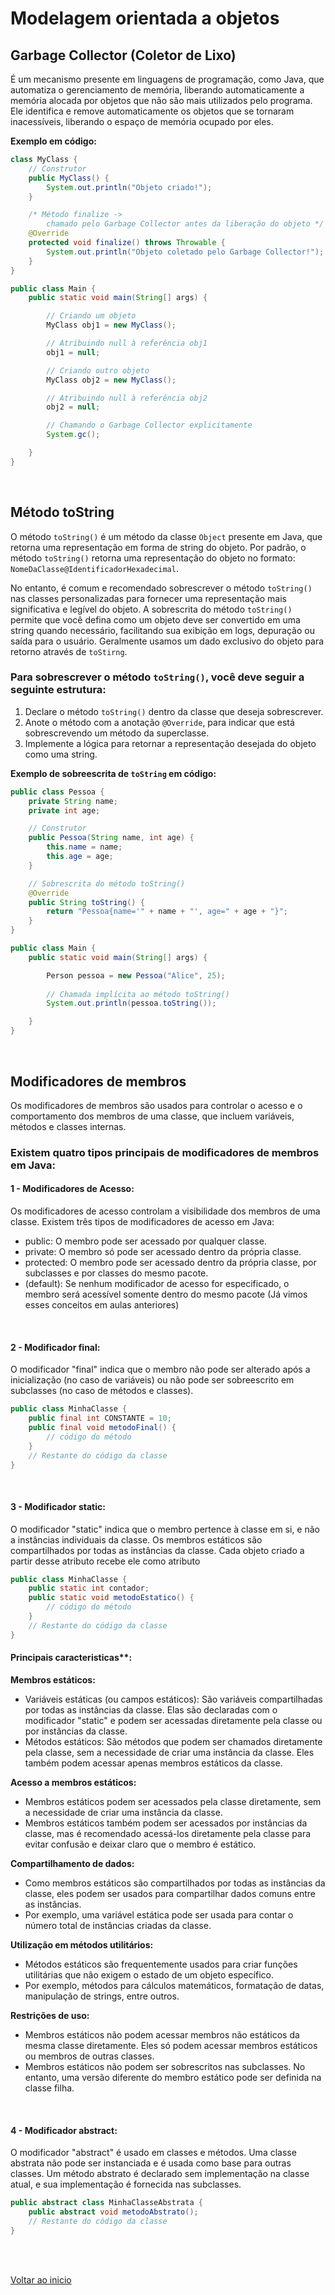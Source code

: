 # Modelagem orientada a objetos

## Garbage Collector (Coletor de Lixo)

É um mecanismo presente em linguagens de programação, como Java, que automatiza o gerenciamento de memória, liberando automaticamente a memória alocada por objetos que não são mais utilizados pelo programa. Ele identifica e remove automaticamente os objetos que se tornaram inacessíveis, liberando o espaço de memória ocupado por eles.

**Exemplo em código:**

```java
class MyClass {
    // Construtor
    public MyClass() {
        System.out.println("Objeto criado!");
    }

    /* Método finalize -> 
		chamado pelo Garbage Collector antes da liberação do objeto */
    @Override
    protected void finalize() throws Throwable {
        System.out.println("Objeto coletado pelo Garbage Collector!");
    }
}
```

```java
public class Main {
    public static void main(String[] args) {

        // Criando um objeto
        MyClass obj1 = new MyClass();

        // Atribuindo null à referência obj1
        obj1 = null;

        // Criando outro objeto
        MyClass obj2 = new MyClass();

        // Atribuindo null à referência obj2
        obj2 = null;

        // Chamando o Garbage Collector explicitamente
        System.gc();

    }
}
```

<br>

## Método toString

O método `toString()` é um método da classe `Object` presente em Java, que retorna uma representação em forma de string do objeto. Por padrão, o método `toString()` retorna uma representação do objeto no formato: `NomeDaClasse@IdentificadorHexadecimal`.

No entanto, é comum e recomendado sobrescrever o método `toString()` nas classes personalizadas para fornecer uma representação mais significativa e legível do objeto. A sobrescrita do método `toString()` permite que você defina como um objeto deve ser convertido em uma string quando necessário, facilitando sua exibição em logs, depuração ou saída para o usuário. Geralmente usamos um dado exclusivo do objeto para retorno através de `toStirng`.

### Para sobrescrever o método `toString()`, você deve seguir a seguinte estrutura:

1. Declare o método `toString()` dentro da classe que deseja sobrescrever.
2. Anote o método com a anotação `@Override`, para indicar que está sobrescrevendo um método da superclasse.
3. Implemente a lógica para retornar a representação desejada do objeto como uma string.

**Exemplo de sobreescrita de `toString` em código:**

```java
public class Pessoa {
    private String name;
    private int age;

    // Construtor
    public Pessoa(String name, int age) {
        this.name = name;
        this.age = age;
    }

    // Sobrescrita do método toString()
    @Override
    public String toString() {
        return "Pessoa{name='" + name + "', age=" + age + "}";
    }
}
```

```java
public class Main {
    public static void main(String[] args) {

        Person pessoa = new Pessoa("Alice", 25);
				
		// Chamada implícita ao método toString()
        System.out.println(pessoa.toString()); 

    }
}
```

<br>

## Modificadores de membros

Os modificadores de membros são usados para controlar o acesso e o comportamento dos membros de uma classe, que incluem variáveis, métodos e classes internas.

### Existem quatro tipos principais de modificadores de membros em Java:

#### 1 - Modificadores de Acesso:
Os modificadores de acesso controlam a visibilidade dos membros de uma 
classe. Existem três tipos de modificadores de acesso em Java:
 - public: O membro pode ser acessado por qualquer classe.
 - private: O membro só pode ser acessado dentro da própria classe.
 - protected: O membro pode ser acessado dentro da própria classe, por subclasses e por classes do mesmo pacote.
 - (default): Se nenhum modificador de acesso for especificado, o membro será acessível somente dentro do mesmo pacote (Já vimos esses conceitos em aulas anteriores)

<br>

#### 2 - Modificador final:
O modificador "final" indica que o membro não pode ser alterado após a inicialização (no caso de variáveis) ou não pode ser sobreescrito em subclasses (no caso de métodos e classes).
```java
public class MinhaClasse {
    public final int CONSTANTE = 10;
    public final void metodoFinal() {
        // código do método
    }
    // Restante do código da classe
}
```

<br>

#### 3 - Modificador static:
O modificador "static" indica que o membro pertence à classe em si, e não a instâncias individuais da classe. Os membros estáticos são compartilhados por todas as instâncias da classe. Cada objeto criado a partir desse atributo recebe ele como atributo

```java
public class MinhaClasse {
    public static int contador;
    public static void metodoEstatico() {
        // código do método
    }
    // Restante do código da classe
}
```

#### Principais caracteristicas**: 

**Membros estáticos:**
- Variáveis estáticas (ou campos estáticos): São variáveis compartilhadas por todas as instâncias da classe. Elas são declaradas com o modificador "static" e podem ser acessadas diretamente pela classe ou por instâncias da classe.
- Métodos estáticos: São métodos que podem ser chamados diretamente pela classe, sem a necessidade de criar uma instância da classe. Eles também podem acessar apenas membros estáticos da classe.

**Acesso a membros estáticos:**
- Membros estáticos podem ser acessados pela classe diretamente, sem a necessidade de criar uma instância da classe.
- Membros estáticos também podem ser acessados por instâncias da classe, mas é recomendado acessá-los diretamente pela classe para evitar confusão e deixar claro que o membro é estático.
  
**Compartilhamento de dados:**
- Como membros estáticos são compartilhados por todas as instâncias da classe, eles podem ser usados para compartilhar dados comuns entre as instâncias.
- Por exemplo, uma variável estática pode ser usada para contar o número total de instâncias criadas da classe.

**Utilização em métodos utilitários:**
- Métodos estáticos são frequentemente usados para criar funções utilitárias que não exigem o estado de um objeto específico.
- Por exemplo, métodos para cálculos matemáticos, formatação de datas, manipulação de strings, entre outros.

**Restrições de uso:**
- Membros estáticos não podem acessar membros não estáticos da mesma classe diretamente. Eles só podem acessar membros estáticos ou membros de outras classes.
- Membros estáticos não podem ser sobrescritos nas subclasses. No entanto, uma versão diferente do membro estático pode ser definida na classe filha.

<br>

#### 4 - Modificador abstract:
O modificador "abstract" é usado em classes e métodos. Uma classe abstrata não pode ser instanciada e é usada como base para outras classes. Um método abstrato é declarado sem implementação na classe atual, e sua implementação é fornecida nas subclasses.

```java
public abstract class MinhaClasseAbstrata {
    public abstract void metodoAbstrato();
    // Restante do código da classe
}
```

<br>

<br>

[Voltar ao inicio](/README.md)